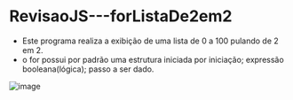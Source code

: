 # RevisaoJS---forListaDe2em2
* Este programa realiza a exibição de uma lista de 0 a 100 pulando de 2 em 2.
* o for possui por padrão uma estrutura iniciada por iniciação; expressão booleana(lógica); passo a ser dado.

![image](https://user-images.githubusercontent.com/98369124/188329148-16be623e-6b2b-4d1a-993f-01aa4a647910.png)
